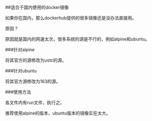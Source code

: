 ##适合于国内使用的docker镜像

如果你在国内，那么dockerhub提供的很多镜像还是没办法直接用。

原因？

原因就是国内的网速太次，很多系统的源是不行的，例如alpine和ubuntu。

###针对alpine

将其官方的源修改为ustc的源。

###针对ubuntu

将其官方源修改为163的源。

###使用方法

各文件内有run文件，执行之。

推荐使用alpine的版本，ubuntu版本的镜像实在太大。





